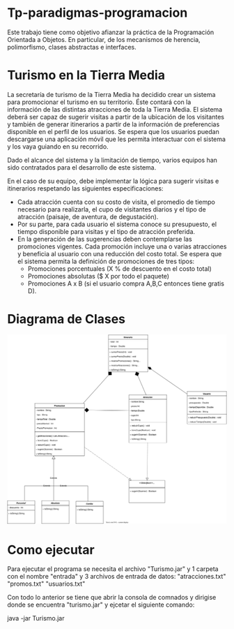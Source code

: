 # Tp-paradigmas-programacion

Este trabajo tiene como objetivo afianzar la práctica de la
Programación Orientada a Objetos. En particular, de los
mecanismos de herencia, polimorfismo, clases abstractas e
interfaces.

# Turismo en la Tierra Media

La secretaría de turismo de la Tierra Media ha decidido crear un sistema para promocionar
el turismo en su territorio. Éste contará con la información de las distintas atracciones de
toda la Tierra Media.
El sistema deberá ser capaz de sugerir visitas a partir de la ubicación de los visitantes y
también de generar itinerarios a partir de la información de preferencias disponible en el
perfil de los usuarios. Se espera que los usuarios puedan descargarse una aplicación móvil
que les permita interactuar con el sistema y los vaya guiando en su recorrido.

Dado el alcance del sistema y la limitación de tiempo, varios equipos han sido contratados
para el desarrollo de este sistema.

En el caso de su equipo, debe implementar la lógica para sugerir visitas e itinerarios
respetando las siguientes especificaciones:

* Cada atracción cuenta con su costo de visita, el promedio de tiempo necesario para
realizarla, el cupo de visitantes diarios y el tipo de atracción (paisaje, de aventura, de
degustación).
* Por su parte, para cada usuario el sistema conoce su presupuesto, el tiempo
disponible para visitas y el tipo de atracción preferida.
* En la generación de las sugerencias deben contemplarse las promociones vigentes.
Cada promoción incluye una o varias atracciones y beneficia al usuario con una
reducción del costo total. Se espera que el sistema permita la definición de
promociones de tres tipos:
  * Promociones porcentuales (X % de descuento en el costo total)
  * Promociones absolutas ($ X por todo el paquete)
  * Promociones A x B (si el usuario compra A,B,C entonces tiene gratis D).


# Diagrama de Clases

![diagrama de clases](https://github.com/ezebeltran/Tp-paradigmas-programacion/blob/e250a65bd9d84236c45e9c7097463f6c15e824cd/TierraMedia.drawio.svg)


# Como ejecutar

Para ejecutar el programa se necesita el archivo "Turismo.jar" y 1 carpeta con el nombre "entrada" y 
3 archivos de entrada de datos: "atracciones.txt" "promos.txt" "usuarios.txt"

Con todo lo anterior se tiene que abrir la consola de comnados y dirigise donde se encuentra "turismo.jar"
y ejcetar el siguiente comando:


   java -jar Turismo.jar
